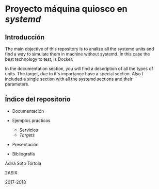 
# Proyecto máquina quiosco en _systemd_

## Introducción

The main objective of this repository is to analize all the systemd units and find a way to simulate them in machine without systemd. In this case the best technology to test, is Docker.

In the documentation section, you will find a description of all the types of units. The target, due to it's importance have a special section. Also I included a single section with all the systemd sections and their parameters.


## Índice del repositorio

* Documentación

* Ejemplos prácticos
	* Servicios
	* _Targets_

* Presentación

* Bibliografía

Adrià Soto Tórtola

2ASIX

2017-2018

